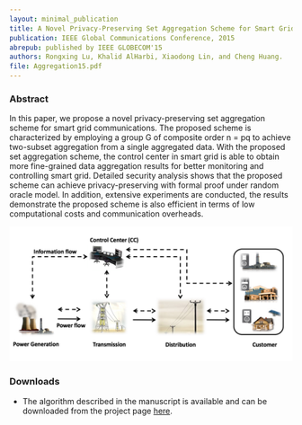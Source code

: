 ```yaml
--- 
layout: minimal_publication
title: A Novel Privacy-Preserving Set Aggregation Scheme for Smart Grid Communications
publication: IEEE Global Communications Conference, 2015
abrepub: published by IEEE GLOBECOM'15
authors: Rongxing Lu, Khalid AlHarbi, Xiaodong Lin, and Cheng Huang. 
file: Aggregation15.pdf
---
```


### Abstract
In this paper, we propose a novel privacy-preserving set aggregation scheme for smart grid communications. The proposed scheme is characterized by employing a group G of composite order n = pq to achieve two-subset aggregation from a single aggregated data. With the proposed set aggregation scheme, the control center in smart grid is able to obtain more fine-grained data aggregation results for better monitoring and controlling smart grid. Detailed security analysis shows that the proposed scheme can achieve privacy-preserving with formal proof under random oracle model. In addition, extensive experiments are conducted, the results demonstrate the proposed scheme is also efficient in terms of low computational costs and communication overheads.


<div class="modelimg" align="center">  <img src="/static/images/aggregation.png"/> </div>

### Downloads
- The algorithm described in the manuscript is available and can be downloaded from the project page [here](http://www3.ntu.edu.sg/home/rxlu/project/index.htm#globecom15).

